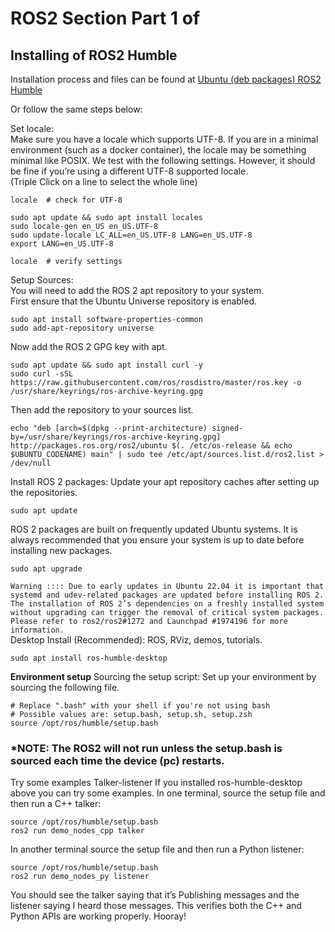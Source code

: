 # ROS2 Section Part 1 of 
## Installing of ROS2 Humble
Installation process and files can be found at [Ubuntu (deb packages) ROS2 Humble](https://docs.ros.org/en/humble/Installation/Ubuntu-Install-Debs.html)

Or follow the same steps below:<br />

Set locale:<br />
Make sure you have a locale which supports UTF-8. If you are in a minimal environment (such as a docker container), the locale may be something minimal like POSIX. We test with the following settings. However, it should be fine if you’re using a different UTF-8 supported locale.<br />
(Triple Click on a line to select the whole line) <br />

```
locale  # check for UTF-8

sudo apt update && sudo apt install locales
sudo locale-gen en_US en_US.UTF-8
sudo update-locale LC_ALL=en_US.UTF-8 LANG=en_US.UTF-8
export LANG=en_US.UTF-8

locale  # verify settings
```

Setup Sources:<br />
You will need to add the ROS 2 apt repository to your system.<br />
First ensure that the Ubuntu Universe repository is enabled.<br />
```
sudo apt install software-properties-common
sudo add-apt-repository universe
```
Now add the ROS 2 GPG key with apt.
```
sudo apt update && sudo apt install curl -y
sudo curl -sSL https://raw.githubusercontent.com/ros/rosdistro/master/ros.key -o /usr/share/keyrings/ros-archive-keyring.gpg
```
Then add the repository to your sources list.
```
echo "deb [arch=$(dpkg --print-architecture) signed-by=/usr/share/keyrings/ros-archive-keyring.gpg] http://packages.ros.org/ros2/ubuntu $(. /etc/os-release && echo $UBUNTU_CODENAME) main" | sudo tee /etc/apt/sources.list.d/ros2.list > /dev/null
```
Install ROS 2 packages:
Update your apt repository caches after setting up the repositories.
```
sudo apt update
```
ROS 2 packages are built on frequently updated Ubuntu systems. It is always recommended that you ensure your system is up to date before installing new packages.
```
sudo apt upgrade
```
`
Warning ::::
Due to early updates in Ubuntu 22.04 it is important that systemd and udev-related packages are updated before installing ROS 2. The installation of ROS 2’s dependencies on a freshly installed system without upgrading can trigger the removal of critical system packages.
Please refer to ros2/ros2#1272 and Launchpad #1974196 for more information.
` 
<br />
Desktop Install (Recommended): ROS, RViz, demos, tutorials.
```
sudo apt install ros-humble-desktop
```

**Environment setup**
Sourcing the setup script:
Set up your environment by sourcing the following file.
```
# Replace ".bash" with your shell if you're not using bash
# Possible values are: setup.bash, setup.sh, setup.zsh
source /opt/ros/humble/setup.bash
```
### *NOTE: The ROS2 will not run unless the setup.bash is sourced each time the device (pc) restarts.

Try some examples
Talker-listener
If you installed ros-humble-desktop above you can try some examples.
In one terminal, source the setup file and then run a C++ talker:
```
source /opt/ros/humble/setup.bash
ros2 run demo_nodes_cpp talker
```
In another terminal source the setup file and then run a Python listener:
```
source /opt/ros/humble/setup.bash
ros2 run demo_nodes_py listener
```
You should see the talker saying that it’s Publishing messages and the listener saying I heard those messages. This verifies both the C++ and Python APIs are working properly. Hooray!

